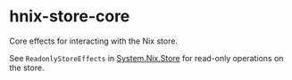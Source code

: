 hnix-store-core
=================

Core effects for interacting with the Nix store.

See `ReadonlyStoreEffects` in [System.Nix.Store] for read-only
operations on the store.

[System.Nix.Store]: ./src/System/Nix/Store.hs
